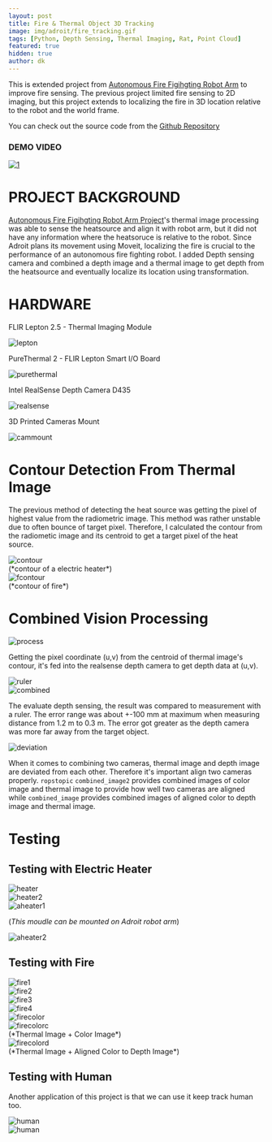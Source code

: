 ```yaml
---
layout: post
title: Fire & Thermal Object 3D Tracking
image: img/adroit/fire_tracking.gif
tags: [Python, Depth Sensing, Thermal Imaging, Rat, Point Cloud]
featured: true
hidden: true
author: dk
---
```


This is extended project from [Autonomous Fire Figihgting Robot Arm](https://dokkev.github.io/firefigther-robot/) to improve fire sensing. The previous project limited fire sensing to 2D imaging, but this project extends to localizing the fire in 3D location relative to the robot and the world frame.

You can check out the source code from the [Github Repository](https://github.com/dokkev/Fire_3D_Tracking)

### DEMO VIDEO

[![1](http://img.youtube.com/vi/ELHQRg86zm0/0.jpg)](https://www.youtube.com/watch?v=ELHQRg86zm0)


# PROJECT BACKGROUND

[Autonomous Fire Figihgting Robot Arm Project](https://dokkev.github.io/firefigther-robot/)'s thermal image processing was able to sense the heatsource and align it with robot arm, but it did not have any information where the heatsoruce is relative to the robot. Since Adroit plans its movement using Moveit, localizing the fire is crucial to the performance of an autonomous fire fighting robot. I added Depth sensing camera and combined a depth image and a thermal image to get depth from the heatsource and eventually localize its location using transformation.

# HARDWARE

FLIR Lepton 2.5 - Thermal Imaging Module
<div class="post-flex-display">
    <img src="/img/adroit/lepton.jpg" alt="lepton">
</div>


PureThermal 2 - FLIR Lepton Smart I/O Board
<div class="post-flex-display">
    <img src="/img/adroit/purethermal.jpg" alt="purethermal">
</div>

Intel RealSense Depth Camera D435 
<div class="post-flex-display">
    <img src="/img/adroit/realsense.jpg" alt="realsense">
</div>


3D Printed Cameras Mount
<div class="post-flex-display">
    <img src="/img/adroit/cammount.jpg" alt="cammount">
</div>




# Contour Detection From Thermal Image

The previous method of detecting the heat source was getting the pixel of highest value from the radiometric image. This method was rather unstable due to often bounce of target pixel. Therefore, I calculated the contour from the radiometic image and its centroid to get a target pixel of the heat source.

<div class="post-flex-display">
    <img src="/img/adroit/contour.png" alt="contour">
</div>
(*contour of a electric heater*)

<div class="post-flex-display">
    <img src="/img/adroit/fcontour.png" alt="fcontour">
</div>
(*contour of fire*)



# Combined Vision Processing

<div class="post-flex-display">
    <img src="/img/adroit/process.png" alt="process">
</div>

Getting the pixel coordinate (u,v) from the centroid of thermal image's contour, it's fed into the realsense depth camera to get depth data at (u,v).

<div class="post-flex-display">
    <img src="/img/adroit/ruler_color_image.png" alt="ruler">
</div>

<div class="post-flex-display">
    <img src="/img/adroit/combined.png" alt="combined">
</div>

The evaluate depth sensing, the result was compared to measurement with a ruler. The error range was about +-100 mm at maximum when measuring distance from 1.2 m to 0.3 m. The error got greater as the depth camera was more far away from the target object.


<div class="post-flex-display">
    <img src="/img/adroit/dev.png" alt="deviation">
</div>

When it comes to combining two cameras, thermal image and depth image are deviated from each other. Therefore it's important align two cameras properly. `ropstopic` `combined_image2` provides combined images of color image and thermal image to provide how well two cameras are aligned while `combined_image` provides combined images of aligned color to depth image and thermal image.




# Testing

## Testing with Electric Heater
<div class="post-flex-display">
    <img src="/img/adroit/eh1.png" alt="heater">
</div>

<div class="post-flex-display">
    <img src="/img/adroit/eh2.png" alt="heater2">
</div>


<div class="post-flex-display">
    <img src="/img/adroit/aeh.png" alt="aheater1">
</div>

(*This moudle can be mounted on Adroit robot arm*)

<div class="post-flex-display">
    <img src="/img/adroit/aeh2.png" alt="aheater2">
</div>


## Testing with Fire

<div class="post-flex-display">
    <img src="/img/adroit/fire1.png" alt="fire1">
</div>

<div class="post-flex-display">
    <img src="/img/adroit/fire2.png" alt="fire2">
</div>

<div class="post-flex-display">
    <img src="/img/adroit/fire3.png" alt="fire3">
</div>

<div class="post-flex-display">
    <img src="/img/adroit/fire4.png" alt="fire4">
</div>

<div class="post-flex-display">
    <img src="/img/adroit/fire_color.png" alt="firecolor">
</div>

<div class="post-flex-display">
    <img src="/img/adroit/fire_comc.png" alt="firecolorc">
</div>
(*Thermal Image + Color Image*)

<div class="post-flex-display">
    <img src="/img/adroit/fire_comd.png" alt="firecolord">
</div>
(*Thermal Image + Aligned Color to Depth Image*)


## Testing with Human

Another application of this project is that we can use it keep track human too.

<div class="post-flex-display">
    <img src="/img/adroit/human.png" alt="human">
</div>

<div class="post-flex-display">
    <img src="/img/adroit/human_tracking.gif" alt="human">
</div>
